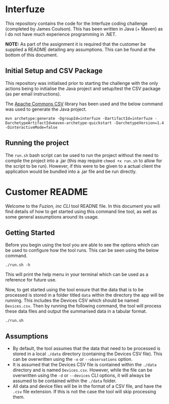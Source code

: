 # Interfuze

This repository contains the code for the Interfuze coding challenge (completed by James Coulson). This has been written in Java (+ Maven) as I do not have much experience programming in .NET.

**NOTE:** As part of the assignment it is required that the customer be supplied a README detailing any assumptions. This can be found at the bottom of this document.

## Initial Setup and CSV Package

This repository was initialised prior to starting the challenge with the only actions being to initialise the Java project and setup/test the CSV package (as per email instructions).

The [Apache Commons CSV](https://commons.apache.org/proper/commons-csv/) library has been used and the below command was used to generate the Java project.

```
mvn archetype:generate -DgroupId=interfuze -DartifactId=interfuze -DarchetypeArtifactId=maven-archetype-quickstart -DarchetypeVersion=1.4 -DinteractiveMode=false
```

## Running the project

The `run.sh` bash script can be used to run the project without the need to compile the project into a .jar (this may require `chmod +x run.sh` to allow for the script to be run). However, if this were to be given to a actual client the application would be bundled into a .jar file and be run directly.

# Customer README

Welcome to the *Fuzion, inc CLI* tool READNE file. In this document you will find details of how to get started using this command line tool, as well as some general assumptions around its usage.

## Getting Started

Before you begin using the tool you are able to see the options which can be used to configure how the tool runs. This can be seen using the below command.

	./run.sh -h

This will print the help menu in your terminal which can be used as a reference for future use.

Now, to get started using the tool ensure that the data that is to be processed is stored in a folder titled `data` within the directory the app will be running. This includes the Devices CSV which should be named `Devices.csv`. Then by running the following command, the tool will process these data files and output the summarised data in a tabular format.

	./run.sh

## Assumptions

- By default, the tool assumes that the data that need to be processed is stored in a local `./data` directory (containing the Devices CSV file). This can be overwritten using the `-o` or `--observations` option.
- It is assumed that the Devices CSV file is contained within the `./data` directory and is named `Devices.csv`. However, while the file can be overwritten using the `-d` or `--devices` CLI options, it will always be assumed to be contained within the `./data` folder.
- All data and device files will be in the format of a CSV file, and have the `.csv` file extension. If this is not the case the tool will skip processing them.